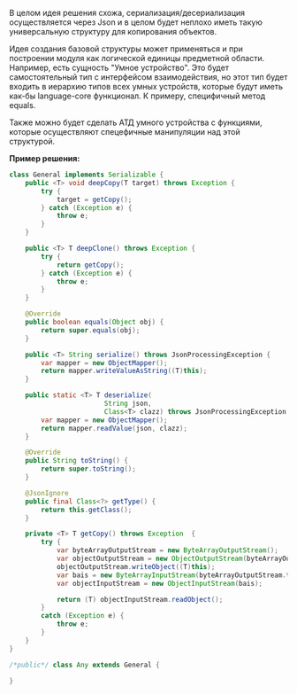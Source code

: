 В целом идея решения схожа, сериализация/десериализация осуществляется через Json и в целом будет неплохо иметь такую универсальную структуру для копирования объектов.

Идея создания базовой структуры может применяться и при построении модуля как логической единицы предметной области. 
Например, есть сущность "Умное устройство". Это будет самостоятельный тип с интерфейсом взаимодействия, но этот тип будет входить в иерархию типов всех умных устройств, которые будут иметь как-бы language-core функционал. 
К примеру, специфичный метод equals. 

Также можно будет сделать АТД умного устройства с функциями, которые осуществляют спецефичные манипуляции над этой структурой. 

**Пример решения:**

```java
class General implements Serializable {
    public <T> void deepCopy(T target) throws Exception {
        try {
            target = getCopy();
        } catch (Exception e) {
            throw e;
        }
    }

    public <T> T deepClone() throws Exception {
        try {
            return getCopy();
        } catch (Exception e) {
            throw e;
        }
    }

    @Override
    public boolean equals(Object obj) {
        return super.equals(obj);
    }

    public <T> String serialize() throws JsonProcessingException {
        var mapper = new ObjectMapper();
        return mapper.writeValueAsString((T)this);
    }

    public static <T> T deserialize(
                        String json, 
                        Class<T> clazz) throws JsonProcessingException {
        var mapper = new ObjectMapper();
        return mapper.readValue(json, clazz);
    }

    @Override
    public String toString() {
        return super.toString();
    }

    @JsonIgnore
    public final Class<?> getType() {
        return this.getClass();
    }

    private <T> T getCopy() throws Exception  {
        try {
            var byteArrayOutputStream = new ByteArrayOutputStream();
            var objectOutputStream = new ObjectOutputStream(byteArrayOutputStream);
            objectOutputStream.writeObject((T)this);
            var bais = new ByteArrayInputStream(byteArrayOutputStream.toByteArray());
            var objectInputStream = new ObjectInputStream(bais);

            return (T) objectInputStream.readObject();
        }
        catch (Exception e) {
            throw e;
        }
    }
}

/*public*/ class Any extends General {

}
```